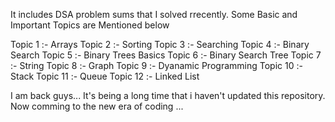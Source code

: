 It includes DSA problem sums that I solved rrecently.
Some Basic and Important Topics are Mentioned below

Topic 1 :- Arrays 
Topic 2 :- Sorting 
Topic 3 :- Searching
Topic 4 :- Binary Search
Topic 5 :- Binary Trees Basics
Topic 6 :- Binary Search Tree
Topic 7 :- String
Topic 8 :- Graph
Topic 9 :- Dyanamic Programming
Topic 10 :- Stack
Topic 11 :- Queue
Topic 12 :- Linked List

I am back guys...
It's being a long time that i haven't updated this repository.
Now comming to the new era of coding ...
